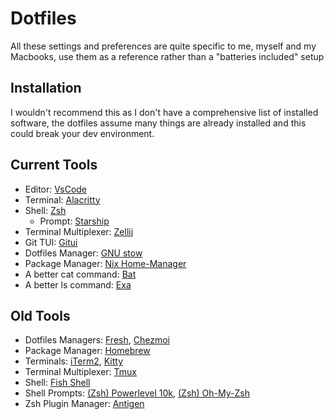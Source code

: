 # Dotfiles

All these settings and preferences are quite specific to me, myself and my Macbooks, use them as a reference rather than a "batteries included" setup

## Installation

I wouldn't recommend this as I don't have a comprehensive list of installed software, the dotfiles assume many things are already installed and this could break your dev environment.

## Current Tools

- Editor: [VsCode](https://github.com/microsoft/vscode)
- Terminal: [Alacritty](https://github.com/alacritty/alacritty#installation)
- Shell: [Zsh](https://zsh.sourceforge.io/Intro/intro_toc.html)
  - Prompt: [Starship](https://starship.rs/guide/#%F0%9F%9A%80-installation)
- Terminal Multiplexer: [Zellij](https://github.com/zellij-org/zellij#how-do-i-install-it)
- Git TUI: [Gitui](https://github.com/extrawurst/gitui#6--installation-top-)
- Dotfiles Manager: [GNU stow](https://www.gnu.org/software/stow/manual/stow.html)
- Package Manager: [Nix Home-Manager](https://github.com/nix-community/home-manager)
- A better cat command: [Bat](https://github.com/sharkdp/bat)
- A better ls command: [Exa](https://github.com/ogham/exa)

## Old Tools

- Dotfiles Managers: [Fresh](https://github.com/freshshell/fresh/), [Chezmoi](https://www.chezmoi.io/docs/install/)
- Package Manager: [Homebrew](https://brew.sh/)
- Terminals: [iTerm2](https://iterm2.com/), [Kitty](https://github.com/kovidgoyal/kitty)
- Terminal Multiplexer: [Tmux](https://github.com/tmux/tmux)
- Shell: [Fish Shell](https://fishshell.com/)
- Shell Prompts: [(Zsh) Powerlevel 10k](https://github.com/romkatv/powerlevel10k), [(Zsh) Oh-My-Zsh](https://github.com/ohmyzsh/ohmyzsh)
- Zsh Plugin Manager: [Antigen](https://github.com/zsh-users/antigen)
